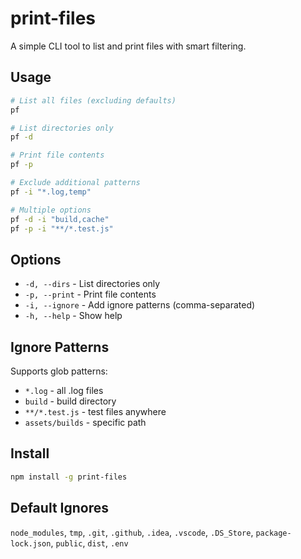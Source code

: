 # print-files

A simple CLI tool to list and print files with smart filtering.

## Usage

```bash
# List all files (excluding defaults)
pf

# List directories only
pf -d

# Print file contents
pf -p

# Exclude additional patterns
pf -i "*.log,temp"

# Multiple options
pf -d -i "build,cache"
pf -p -i "**/*.test.js"
```

## Options

- `-d, --dirs` - List directories only
- `-p, --print` - Print file contents
- `-i, --ignore` - Add ignore patterns (comma-separated)
- `-h, --help` - Show help

## Ignore Patterns

Supports glob patterns:
- `*.log` - all .log files
- `build` - build directory
- `**/*.test.js` - test files anywhere
- `assets/builds` - specific path

## Install

```bash
npm install -g print-files
```

## Default Ignores

`node_modules`, `tmp`, `.git`, `.github`, `.idea`, `.vscode`, `.DS_Store`, `package-lock.json`, `public`, `dist`, `.env`
